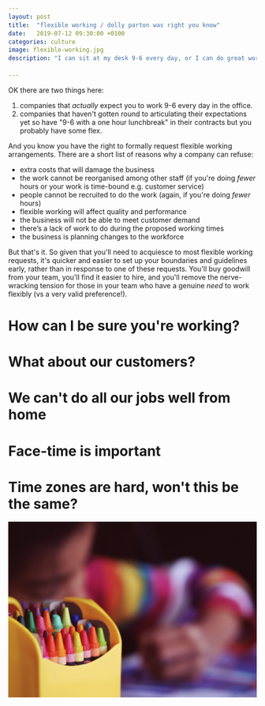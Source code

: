 ```yaml
---
layout: post
title:  "flexible working / dolly parton was right you know"
date:   2019-07-12 09:30:00 +0100
categories: culture
image: flexible-working.jpg
description: "I can sit at my desk 9-6 every day, or I can do great work. Which would you prefer?"

---
```


OK there are two things here:
1. companies that _actually_ expect you to work 9-6 every day in the office.
2. companies that haven't gotten round to articulating their expectations yet so have "9-6 with a one hour lunchbreak" in their contracts but you probably have some flex.

And you know you have the right to formally request flexible working arrangements. There are a short list of reasons why a company can refuse:
* extra costs that will damage the business
* the work cannot be reorganised among other staff (if you're doing _fewer_ hours or your work is time-bound e.g. customer service)
* people cannot be recruited to do the work (again, if you're doing _fewer_ hours)
* flexible working will affect quality and performance
* the business will not be able to meet customer demand
* there’s a lack of work to do during the proposed working times
* the business is planning changes to the workforce

But that's it. So given that you'll need to acquiesce to most flexible working requests, it's quicker and easier to set up your boundaries and guidelines early, rather than in response to one of these requests. You'll buy goodwill from your team, you'll find it easier to hire, and you'll remove the nerve-wracking tension for those in your team who have a genuine _need_ to work flexibly (vs a very valid preference!).

# How can I be sure you're working?


# What about our customers?


# We can't do all our jobs well from home


# Face-time is important


# Time zones are hard, won't this be the same?



![Photo by Aaron Burden on Unsplash: crayons and play](/assets/img/flexible-working.jpg)